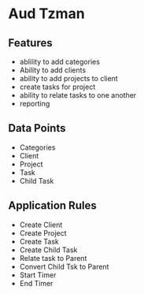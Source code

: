 # Aud Tzman

## Features

- ablility to add categories
- Ability to add clients
- ability to add projects to client
- create tasks for project
- ability to relate tasks to one another
- reporting

## Data Points

- Categories
- Client
- Project
- Task
- Child Task

## Application Rules

- Create Client
- Create Project
- Create Task
- Create Child Task
- Relate task to Parent
- Convert Child Tsk to Parent
- Start Timer
- End Timer
